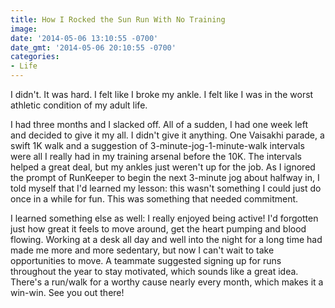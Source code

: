 ```yaml
---
title: How I Rocked the Sun Run With No Training
image: 
date: '2014-05-06 13:10:55 -0700'
date_gmt: '2014-05-06 20:10:55 -0700'
categories:
- Life
---
```

<p>I didn't. It was hard. I felt like I broke my ankle. I felt like I was in the worst athletic condition of my adult life.</p>
<p>I had three months and I slacked off. All of a sudden, I had one week left and decided to give it my all. I didn't give it anything. One Vaisakhi parade, a swift 1K walk and a suggestion of 3-minute-jog-1-minute-walk intervals were all I really had in my training arsenal before the 10K. The intervals helped a great deal, but my ankles just weren't up for the job. As I ignored the prompt of RunKeeper to begin the next 3-minute jog about halfway in, I told myself that I'd learned my lesson: this wasn't something I could just do once in a while for fun. This was something that needed commitment.</p>
<p>I learned something else as well: I really enjoyed being active! I'd forgotten just how great it feels to move around, get the heart pumping and blood flowing. Working at a desk all day and well into the night for a long time had made me more and more sedentary, but now I can't wait to take opportunities to move. A teammate suggested signing up for runs throughout the year to stay motivated, which sounds like a great idea. There's a run/walk for a worthy cause nearly every month, which makes it a win-win. See you out there!</p>
